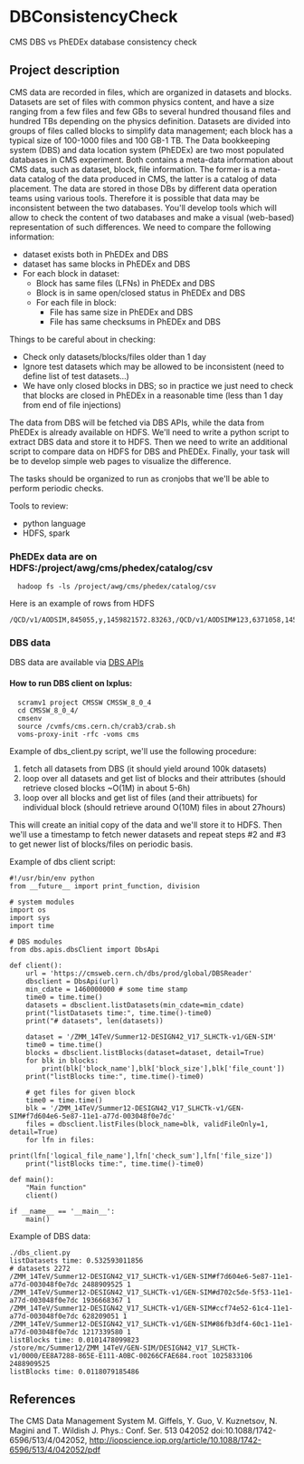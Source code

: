 # DBConsistencyCheck
CMS DBS vs PhEDEx database consistency check

## Project description
CMS data are recorded in files, which are organized in datasets and blocks.
Datasets are set of files with common physics content, and have a size ranging from 
a few files and few GBs to several hundred thousand files and hundred TBs depending on the 
physics definition. Datasets are divided into groups of files called blocks to simplify data management;
each block has a typical size of 100-1000 files and 100 GB-1 TB.
The Data bookkeeping system (DBS) and data location system (PhEDEx)
are two most populated databases in CMS experiment. Both contains
a meta-data information about CMS data, such as dataset, block, file information.
The former is a meta-data catalog of the data produced in CMS, the latter
is a catalog of data placement. The data are stored in those DBs
by different data operation teams using various tools. Therefore it is
possible that data may be inconsistent between the two databases.
You'll develop tools which will allow to check the content of two databases
and make a visual (web-based) representation of such differences.
We need to compare the following information:

- dataset exists both in PhEDEx and DBS
- dataset has same blocks in PhEDEx and DBS
- For each block in dataset:
  - Block has same files (LFNs) in PhEDEx and DBS
  - Block is in same open/closed status in PhEDEx and DBS
  - For each file in block:
    - File has same size in PhEDEx and DBS
    - File has same checksums in PhEDEx and DBS

Things to be careful about in checking:
- Check only datasets/blocks/files older than 1 day
- Ignore test datasets which may be allowed to be inconsistent (need to define list of test datasets...)
- We have only closed blocks in DBS; so in practice we just need to 
check that blocks are closed in PhEDEx in a reasonable time (less than 1
day from end of file injections)

The data from DBS will be fetched via DBS APIs, while the data from PhEDEx
is already available on HDFS. We'll need to write a python script to
extract DBS data and store it to HDFS. Then we need to write an additional
script to compare data on HDFS for DBS and PhEDEx. Finally, your task will be
to develop simple web pages to visualize the difference.

The tasks should be organized to run as cronjobs that we'll be able to
perform periodic checks.

Tools to review:
- python language
- HDFS, spark

### PhEDEx data are on HDFS:/project/awg/cms/phedex/catalog/csv
```
  hadoop fs -ls /project/awg/cms/phedex/catalog/csv
```

Here is an example of rows from HDFS
```
/QCD/v1/AODSIM,845055,y,1459821572.83263,/QCD/v1/AODSIM#123,6371058,1459881399.10162,n,/store/lfn.root,87425713,2852194134,"adler32:3aa28be9,cksum:808021722",1459894243.63832
```

### DBS data
DBS data are available via [DBS APIs](https://cms-http-group.web.cern.ch/cms-http-group/apidoc/dbs3-client/current/dbs.apis.html)

#### How to run DBS client on lxplus:
```
  scramv1 project CMSSW CMSSW_8_0_4
  cd CMSSW_8_0_4/
  cmsenv
  source /cvmfs/cms.cern.ch/crab3/crab.sh
  voms-proxy-init -rfc -voms cms
```

Example of dbs_client.py script, we'll use the following procedure:

1. fetch all datasets from DBS (it should yield around 100k datasets)
2. loop over all datasets and get list of blocks and their attributes (should retrieve closed blocks ~O(1M) in about 5-6h)
3. loop over all blocks and get list of files (and their attribuets) for individual block (should retrieve
  around O(10M) files in about 27hours)

This will create an initial copy of the data and we'll store it to HDFS.
Then we'll use a timestamp to fetch newer datasets and repeat steps #2 and #3
to get newer list of blocks/files on periodic basis.

Example of dbs client script:
``` 
#!/usr/bin/env python
from __future__ import print_function, division

# system modules
import os
import sys
import time

# DBS modules
from dbs.apis.dbsClient import DbsApi

def client():
    url = 'https://cmsweb.cern.ch/dbs/prod/global/DBSReader'
    dbsclient = DbsApi(url)
    min_cdate = 1460000000 # some time stamp
    time0 = time.time()
    datasets = dbsclient.listDatasets(min_cdate=min_cdate)
    print("listDatasets time:", time.time()-time0)
    print("# datasets", len(datasets))

    dataset = '/ZMM_14TeV/Summer12-DESIGN42_V17_SLHCTk-v1/GEN-SIM'
    time0 = time.time()
    blocks = dbsclient.listBlocks(dataset=dataset, detail=True)
    for blk in blocks:
        print(blk['block_name'],blk['block_size'],blk['file_count'])
    print("listBlocks time:", time.time()-time0)

    # get files for given block
    time0 = time.time()
    blk = '/ZMM_14TeV/Summer12-DESIGN42_V17_SLHCTk-v1/GEN-SIM#f7d604e6-5e87-11e1-a77d-003048f0e7dc'
    files = dbsclient.listFiles(block_name=blk, validFileOnly=1, detail=True)
    for lfn in files:
        print(lfn['logical_file_name'],lfn['check_sum'],lfn['file_size'])
    print("listBlocks time:", time.time()-time0)

def main():
    "Main function"
    client()

if __name__ == '__main__':
    main()
```

Example of DBS data:

```
./dbs_client.py
listDatasets time: 0.532593011856
# datasets 2272
/ZMM_14TeV/Summer12-DESIGN42_V17_SLHCTk-v1/GEN-SIM#f7d604e6-5e87-11e1-a77d-003048f0e7dc 2488909525 1
/ZMM_14TeV/Summer12-DESIGN42_V17_SLHCTk-v1/GEN-SIM#d702c5de-5f53-11e1-a77d-003048f0e7dc 1936668367 1
/ZMM_14TeV/Summer12-DESIGN42_V17_SLHCTk-v1/GEN-SIM#ccf74e52-61c4-11e1-a77d-003048f0e7dc 628209051 1
/ZMM_14TeV/Summer12-DESIGN42_V17_SLHCTk-v1/GEN-SIM#86fb3df4-60c1-11e1-a77d-003048f0e7dc 1217339580 1
listBlocks time: 0.0101478099823
/store/mc/Summer12/ZMM_14TeV/GEN-SIM/DESIGN42_V17_SLHCTk-v1/0000/EE8A7288-865E-E111-A0BC-00266CFAE684.root 1025833106 2488909525
listBlocks time: 0.0118079185486
```

## References
The CMS Data Management System 
M. Giffels, Y. Guo, V. Kuznetsov, N. Magini and T. Wildish J. Phys.: Conf. Ser. 513 042052 doi:10.1088/1742-6596/513/4/042052, http://iopscience.iop.org/article/10.1088/1742-6596/513/4/042052/pdf
